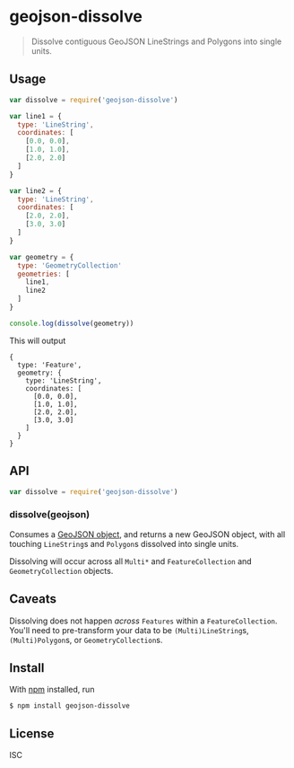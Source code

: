 # geojson-dissolve

> Dissolve contiguous GeoJSON LineStrings and Polygons into single units.

## Usage

```js
var dissolve = require('geojson-dissolve')

var line1 = {
  type: 'LineString',
  coordinates: [
    [0.0, 0.0],
    [1.0, 1.0],
    [2.0, 2.0]
  ]
}

var line2 = {
  type: 'LineString',
  coordinates: [
    [2.0, 2.0],
    [3.0, 3.0]
  ]
}

var geometry = {
  type: 'GeometryCollection'
  geometries: [
    line1,
    line2
  ]
}

console.log(dissolve(geometry))
```

This will output

```
{
  type: 'Feature',
  geometry: {
    type: 'LineString',
    coordinates: [
      [0.0, 0.0],
      [1.0, 1.0],
      [2.0, 2.0],
      [3.0, 3.0]
    ]
  }
}
```

## API

```js
var dissolve = require('geojson-dissolve')
```

### dissolve(geojson)

Consumes a [GeoJSON object](http://geojson.org/geojson-spec.html), and returns a
new GeoJSON object, with all touching `LineString`s and `Polygon`s dissolved
into single units.

Dissolving will occur across all `Multi*` and `FeatureCollection` and
`GeometryCollection` objects.

## Caveats

Dissolving does not happen *across* `Features` within a `FeatureCollection`.
You'll need to pre-transform your data to be `(Multi)LineString`s,
`(Multi)Polygon`s, or `GeometryCollection`s.

## Install

With [npm](https://npmjs.org/) installed, run

```
$ npm install geojson-dissolve
```

## License

ISC

